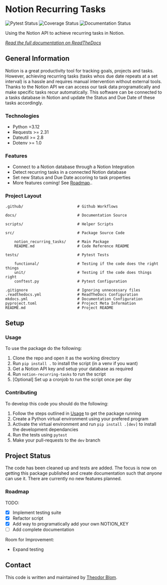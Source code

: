 # Notion Recurring Tasks

![Pytest Status](https://github.com/Theeoi/notion-recurring-tasks/actions/workflows/test.yml/badge.svg?label=Tests)
![Coverage Status](https://coveralls.io/repos/github/Theeoi/notion-recurring-tasks/badge.svg?branch=dev)
![Documentation Status](https://readthedocs.org/projects/notion-recurring-tasks/badge/?version=latest)

Using the Notion API to achieve recurring tasks in Notion.

*[Read the full documentation on ReadTheDocs](https://notion-recurring-tasks.readthedocs.io/)*

## General Information

Notion is a great productivity tool for tracking goals, projects and tasks. However, achieving recurring tasks (tasks whos due date repeats at a set interval) is a hassle and requires manual intervention without external tools. Thanks to the Notion API we can access our task data programatically and make specific tasks recur automatically. This software can be connected to a tasks database in Notion and update the Status and Due Date of these tasks accordingly.

### Technologies

- Python =3.12
- Requests >= 2.31
- Dateutil >= 2.8
- Dotenv >= 1.0

### Features

- Connect to a Notion database through a Notion Integration
- Detect recurring tasks in a connected Notion database
- Set new Status and Due Date accoring to task properties
- More features coming! See [Roadmap](#roadmap)..

### Project Layout

    .github/                        # Github Workflows
    
    docs/                           # Documentation Source

    scripts/                        # Helper Scripts

    src/                            # Package Source Code

        notion_recurring_tasks/     # Main Package
        README.md                   # Code Reference README

    tests/                          # Pytest Tests

        functional/                 # Testing if the code does the right things
        unit/                       # Testing if the code does things right
        conftest.py                 # Pytest Configuration

    .gitignore                      # Ignoring unnecessary files
    .readthedocs.yml                # ReadTheDocs Configuration
    mkdocs.yml                      # Documentation Configuration
    pyproject.toml                  # Project Meta Information
    README.md                       # Project README

## Setup

### Usage

To use the package do the following:

1. Clone the repo and open it as the working directory
2. Run `pip install .` to install the script (in a venv if you want)
3. Get a Notion API key and setup your database as required
4. Run `notion-recurring-tasks` to run the script
5. [Optional] Set up a cronjob to run the script once per day

### Contributing

To develop this code you should do the following:

1. Follow the steps outlined in [Usage](#usage) to get the package running
2. Create a Python virtual environment using your prefered program
3. Activate the virtual environment and run `pip install .[dev]` to install the development dependancies
4. Run the tests using `pytest`
5. Make your pull-requests to the `dev` branch

## Project Status

The code has been cleaned up and tests are added. The focus is now on getting this package published and create documentation such that *anyone* can use it.
There are currently no new features planned.

### Roadmap

TODO:

- [x] Implement testing suite
- [x] Refactor script
- [x] Add way to programatically add your own NOTION_KEY
- [ ] Add complete documentation

Room for Improvement:

- Expand testing

## Contact

This code is written and maintained by [Theodor Blom](mailto:me@theodorblom.com).
